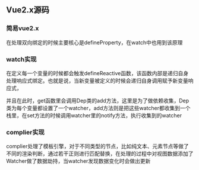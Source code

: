 ## Vue2.x源码

### 简易vue2.x

在处理双向绑定的时候主要核心是defineProperty，在watch中也用到该原理

### watch实现

在定义每一个变量的时候都会触发defineReactive函数，该函数内部是递归自身处理响应式绑定。也就是说，当新变量被定义的时候会递归自身调用赋予新变量响应式，

并且在此时，get函数里会调用Dep类的add方法，这里是为了做依赖收集，Dep类为每个变量都设置了一个watcher，add方法则是把这些watcher都收集到一个栈里，在set方法的时候调用watcher里的notify方法，执行收集到的watcher

### complier实现

complier处理了模板引擎，对于不同类型的节点，比如纯文本、元素节点等做了不同的渲染判断，通过若干正则进行匹配替换，在处理的过程中对视图数据添加了Watcher做了数据劫持，当watcher发现数据变化时会做出更新

